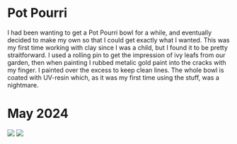 # Pot Pourri #

I had been wanting to get a Pot Pourri bowl for a while, and eventually decided to make my own so that I could get exactly what I wanted. This was my first time working with clay since I was a child, but I found it to be pretty straitforward. I used a rolling pin to get the impression of ivy leafs from our garden, then when painting I rubbed metalic gold paint into the cracks with my finger. I painted over the excess to keep clean lines. The whole bowl is coated with UV-resin which, as it was my first time using the stuff, was a nightmare.

# May 2024 #

<image src="PotPourri.JPG">
<image src="PotPourriCloseup.JPG">